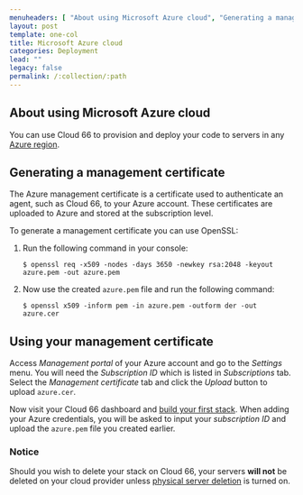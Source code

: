 ```yaml
---
menuheaders: [ "About using Microsoft Azure cloud", "Generating a management certificate", "Using your management certificate", "Notice" ]
layout: post
template: one-col
title: Microsoft Azure cloud
categories: Deployment
lead: ""
legacy: false
permalink: /:collection/:path
---
```



## About using Microsoft Azure cloud

You can use Cloud 66 to provision and deploy your code to servers in any [Azure region](http://developers.cloud66.com/#introduction-cloud-vendor-instance-regions).


## Generating a management certificate

The Azure management certificate is a certificate used to authenticate an agent, such as Cloud 66, to your Azure account. These certificates are uploaded to Azure and stored at the subscription level.

To generate a management certificate you can use OpenSSL: 

1.  Run the following command in your console:
    ```
    $ openssl req -x509 -nodes -days 3650 -newkey rsa:2048 -keyout azure.pem -out azure.pem
    ```
2.  Now use the created `azure.pem` file and run the following command:
    ```
    $ openssl x509 -inform pem -in azure.pem -outform der -out azure.cer
    ```


## Using your management certificate

Access _Management portal_ of your Azure account and go to the _Settings_ menu. You will need the _Subscription ID_ which is listed in _Subscriptions_ tab. Select the _Management certificate_ tab and click the _Upload_ button to upload `azure.cer`.

Now visit your Cloud 66 dashboard and [build your first stack](http://help.cloud66.com/introduction-to-cloud-66/introduction-to-cloud-66). When adding your Azure credentials, you will be asked to input your _subscription ID_ and upload the `azure.pem` file you created earlier.



### Notice

Should you wish to delete your stack on Cloud 66, your servers **will not** be deleted on your cloud provider unless [physical server deletion](/managing-your-stack/server-deletion) is turned on.


